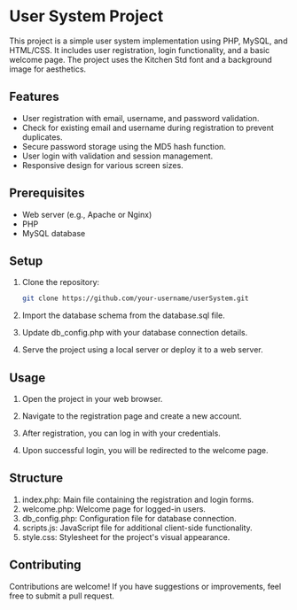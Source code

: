 # User System Project
This project is a simple user system implementation using PHP, MySQL, and HTML/CSS. It includes user registration, login functionality, and a basic welcome page. The project uses the Kitchen Std font and a background image for aesthetics.

## Features

- User registration with email, username, and password validation.
- Check for existing email and username during registration to prevent duplicates.
- Secure password storage using the MD5 hash function.
- User login with validation and session management.
- Responsive design for various screen sizes.

## Prerequisites

- Web server (e.g., Apache or Nginx)
- PHP
- MySQL database

## Setup

1. Clone the repository:

   ```bash
   git clone https://github.com/your-username/userSystem.git
   
2. Import the database schema from the database.sql file.

3. Update db_config.php with your database connection details.

4. Serve the project using a local server or deploy it to a web server.

## Usage
1. Open the project in your web browser.

2. Navigate to the registration page and create a new account.

3. After registration, you can log in with your credentials.

4. Upon successful login, you will be redirected to the welcome page.

## Structure
1. index.php: Main file containing the registration and login forms.
2. welcome.php: Welcome page for logged-in users.
3. db_config.php: Configuration file for database connection.
4. scripts.js: JavaScript file for additional client-side functionality.
5. style.css: Stylesheet for the project's visual appearance.
   
## Contributing
Contributions are welcome! If you have suggestions or improvements, feel free to submit a pull request.
